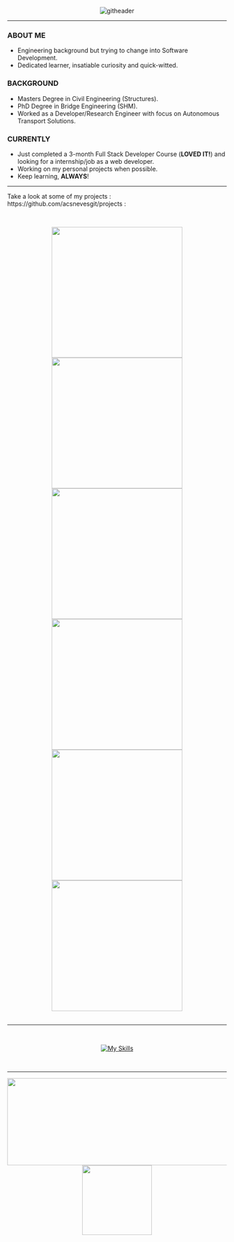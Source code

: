 <div align="center">

![githeader](https://user-images.githubusercontent.com/94974740/175607657-6653333b-96d6-4144-b48b-c63c836d9cc0.png)
  
<div align="left">

---

### ABOUT ME
- Engineering background but trying to change into Software Development.</br>
- Dedicated learner, insatiable curiosity and quick-witted.</br>

### BACKGROUND
- Masters Degree in Civil Engineering (Structures).</br>
- PhD Degree in Bridge Engineering (SHM).</br>
- Worked as a Developer/Research Engineer with focus on Autonomous Transport Solutions.</br>

### CURRENTLY
- Just completed a 3-month Full Stack Developer Course (**LOVED IT!**) and looking for a internship/job as a web developer.</br>
- Working on my personal projects when possible.</br>
- Keep learning, **ALWAYS**!</br>

---

<p>Take a look at some of my projects : https://github.com/acsnevesgit/projects :</p>

<br/><div align="center">
  
<img src="https://user-images.githubusercontent.com/94974740/170088733-dc95c74a-be3b-4452-b7f4-bd2e31a8bd62.png"  width="300" height="auto" />
<img src="https://user-images.githubusercontent.com/94974740/173863751-03ec7eb3-f09a-4309-919a-5f49d8225d93.png"  width="300" height="auto" />
<img src="https://user-images.githubusercontent.com/94974740/170074595-9f8b64b7-4812-4d55-a138-874a1b87ae96.png"  width="300" height="auto" />
<img src="https://user-images.githubusercontent.com/94974740/170084745-9fdf7df5-1fce-4310-86b8-e3b4028f301a.png"  width="300" height="auto" />
<img src="https://user-images.githubusercontent.com/94974740/175562524-bba2bb0b-7402-4095-9ef8-c0b255442884.png"  width="300" height="auto" />
<img src="https://user-images.githubusercontent.com/94974740/170089627-cf74df86-aab6-4989-9058-58e078aad9cf.png"  width="300" height="auto" />

</div><br/>

---

</br><div align="center">

[![My Skills](https://skillicons.dev/icons?i=js,ts,cpp,html,css,sass,bootstrap,styledcomponents,materialui,react,nodejs,expressjs,postgres,mongodb,graphql,firebase,jest,github,gitlab,vscode,netlify,heroku,autocad)](https://skillicons.dev)

</div></br>

---

<div align="center">
<img src="https://github-profile-summary-cards.vercel.app/api/cards/profile-details?username=acsnevesgit&theme=nord_bright" width="550" height="200"/> <img src="https://user-images.githubusercontent.com/94974740/169034003-ac967bc9-6fab-431a-850b-5f15514251e2.gif" width="160" height="160"/>
</div>

</div>

